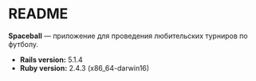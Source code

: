 # README

**Spaceball** — приложение для проведения любительских турниров по футболу.
* **Rails version:** 5.1.4
* **Ruby version:** 2.4.3 (x86_64-darwin16)
